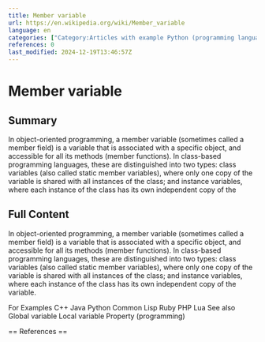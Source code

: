```yaml
---
title: Member variable
url: https://en.wikipedia.org/wiki/Member_variable
language: en
categories: ["Category:Articles with example Python (programming language) code", "Category:Articles with short description", "Category:Object-oriented programming", "Category:Short description is different from Wikidata", "Category:Variable (computer science)"]
references: 0
last_modified: 2024-12-19T13:46:57Z
---
```


# Member variable

## Summary

In object-oriented programming, a member variable (sometimes called a member field) is a variable that is associated with a specific object, and accessible for all its methods (member functions).
In class-based programming languages, these are distinguished into two types: class variables (also called static member variables), where only one copy of the variable is shared with all instances of the class; and instance variables, where each instance of the class has its own independent copy of the

## Full Content

In object-oriented programming, a member variable (sometimes called a member field) is a variable that is associated with a specific object, and accessible for all its methods (member functions).
In class-based programming languages, these are distinguished into two types: class variables (also called static member variables), where only one copy of the variable is shared with all instances of the class; and instance variables, where each instance of the class has its own independent copy of the variable.

For Examples
C++
Java
Python
Common Lisp
Ruby
PHP
Lua
See also
Global variable
Local variable
Property (programming)


== References ==
